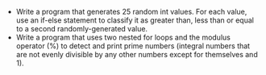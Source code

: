 - Write a program that generates 25 random int values. For each
value, use an if-else statement to classify it as greater than, less
than or equal to a second randomly-generated value.
- Write a program that uses two nested for loops and the modulus
  operator (%) to detect and print prime numbers (integral numbers
  that are not evenly divisible by any other numbers except for
  themselves and 1).